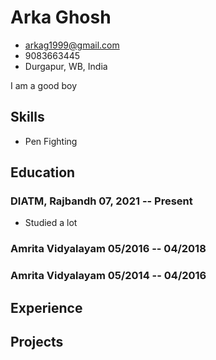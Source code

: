 # Arka Ghosh

- <arkag1999@gmail.com>
- 9083663445
- Durgapur, WB, India

I am a good boy


## Skills
  - Pen Fighting


## Education

### <span>DIATM, Rajbandh</span> <span>07, 2021 -- Present</span>

  - Studied a lot

### <span>Amrita Vidyalayam</span> <span>05/2016 -- 04/2018</span>


### <span>Amrita Vidyalayam</span> <span>05/2014 -- 04/2016</span>



## Experience


## Projects


